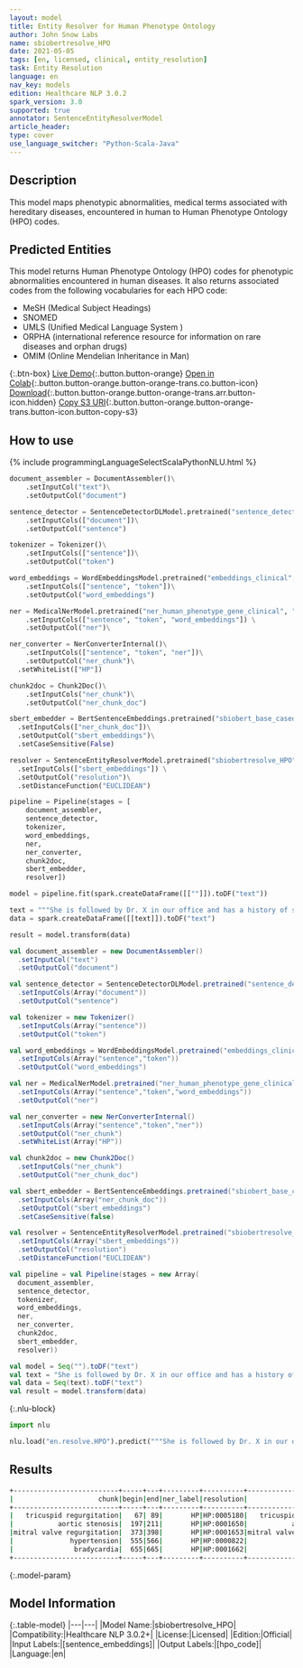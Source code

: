 ```yaml
---
layout: model
title: Entity Resolver for Human Phenotype Ontology
author: John Snow Labs
name: sbiobertresolve_HPO
date: 2021-05-05
tags: [en, licensed, clinical, entity_resolution]
task: Entity Resolution
language: en
nav_key: models
edition: Healthcare NLP 3.0.2
spark_version: 3.0
supported: true
annotator: SentenceEntityResolverModel
article_header:
type: cover
use_language_switcher: "Python-Scala-Java"
---
```


## Description

This model  maps phenotypic abnormalities, medical terms associated with hereditary diseases, encountered in human  to Human Phenotype Ontology (HPO) codes.

## Predicted Entities

This model returns Human Phenotype Ontology (HPO) codes for phenotypic abnormalities encountered in human diseases. It also returns associated codes from the following vocabularies for each HPO code: 

- MeSH (Medical Subject Headings)
- SNOMED
- UMLS (Unified Medical Language System ) 
- ORPHA (international reference resource for information on rare diseases and orphan drugs) 
- OMIM (Online Mendelian Inheritance in Man)

{:.btn-box}
[Live Demo](https://demo.johnsnowlabs.com/healthcare/ER_HPO/){:.button.button-orange}
[Open in Colab](https://github.com/JohnSnowLabs/spark-nlp-workshop/blob/master/tutorials/Certification_Trainings/Healthcare/3.Clinical_Entity_Resolvers.ipynb){:.button.button-orange.button-orange-trans.co.button-icon}
[Download](https://s3.amazonaws.com/auxdata.johnsnowlabs.com/clinical/models/sbiobertresolve_HPO_en_3.0.2_3.0_1620235451661.zip){:.button.button-orange.button-orange-trans.arr.button-icon.hidden}
[Copy S3 URI](s3://auxdata.johnsnowlabs.com/clinical/models/sbiobertresolve_HPO_en_3.0.2_3.0_1620235451661.zip){:.button.button-orange.button-orange-trans.button-icon.button-copy-s3}

## How to use

<div class="tabs-box" markdown="1">
{% include programmingLanguageSelectScalaPythonNLU.html %}

```python
document_assembler = DocumentAssembler()\
	.setInputCol("text")\
	.setOutputCol("document")

sentence_detector = SentenceDetectorDLModel.pretrained("sentence_detector_dl_healthcare", "en", "clinical/models") \
	.setInputCols(["document"])\
	.setOutputCol("sentence")

tokenizer = Tokenizer()\
	.setInputCols(["sentence"])\
	.setOutputCol("token")

word_embeddings = WordEmbeddingsModel.pretrained("embeddings_clinical", "en", "clinical/models")\
	.setInputCols(["sentence", "token"])\
	.setOutputCol("word_embeddings")

ner = MedicalNerModel.pretrained("ner_human_phenotype_gene_clinical", "en", "clinical/models") \
	.setInputCols(["sentence", "token", "word_embeddings"]) \
	.setOutputCol("ner")\

ner_converter = NerConverterInternal()\
	.setInputCols(["sentence", "token", "ner"])\
	.setOutputCol("ner_chunk")\
  .setWhiteList(["HP"])

chunk2doc = Chunk2Doc()\
	.setInputCols("ner_chunk")\
	.setOutputCol("ner_chunk_doc")

sbert_embedder = BertSentenceEmbeddings.pretrained("sbiobert_base_cased_mli",'en','clinical/models')\
  .setInputCols(["ner_chunk_doc"])\
  .setOutputCol("sbert_embeddings")\
  .setCaseSensitive(False)

resolver = SentenceEntityResolverModel.pretrained("sbiobertresolve_HPO", "en", "clinical/models") \
  .setInputCols(["sbert_embeddings"]) \
  .setOutputCol("resolution")\
  .setDistanceFunction("EUCLIDEAN")

pipeline = Pipeline(stages = [
    document_assembler,
    sentence_detector,
    tokenizer,
    word_embeddings,
    ner,
    ner_converter,
    chunk2doc,
    sbert_embedder,
    resolver])

model = pipeline.fit(spark.createDataFrame([[""]]).toDF("text"))

text = """She is followed by Dr. X in our office and has a history of severe tricuspid regurgitation. On 05/12/08, preserved left and right ventricular systolic function, aortic sclerosis with apparent mild aortic stenosis. She has previously had a Persantine Myoview nuclear rest-stress test scan completed at ABCD Medical Center in 07/06 that was negative. She has had significant mitral valve regurgitation in the past being moderate, but on the most recent echocardiogram on 05/12/08, that was not felt to be significant. She does have a history of significant hypertension in the past. She has had dizzy spells and denies clearly any true syncope. She has had bradycardia in the past from beta-blocker therapy."""
data = spark.createDataFrame([[text]]).toDF("text")

result = model.transform(data)
```
```scala
val document_assembler = new DocumentAssembler()
  .setInputCol("text") 
  .setOutputCol("document") 

val sentence_detector = SentenceDetectorDLModel.pretrained("sentence_detector_dl_healthcare","en","clinical/models")
  .setInputCols(Array("document")) 
  .setOutputCol("sentence") 

val tokenizer = new Tokenizer()
  .setInputCols(Array("sentence")) 
  .setOutputCol("token") 

val word_embeddings = WordEmbeddingsModel.pretrained("embeddings_clinical","en","clinical/models")
  .setInputCols(Array("sentence","token")) 
  .setOutputCol("word_embeddings") 

val ner = MedicalNerModel.pretrained("ner_human_phenotype_gene_clinical","en","clinical/models")
  .setInputCols(Array("sentence","token","word_embeddings")) 
  .setOutputCol("ner") 

val ner_converter = new NerConverterInternal()
  .setInputCols(Array("sentence","token","ner")) 
  .setOutputCol("ner_chunk") 
  .setWhiteList(Array("HP")) 

val chunk2doc = new Chunk2Doc()
  .setInputCols("ner_chunk") 
  .setOutputCol("ner_chunk_doc") 

val sbert_embedder = BertSentenceEmbeddings.pretrained("sbiobert_base_cased_mli","en","clinical/models")
  .setInputCols(Array("ner_chunk_doc")) 
  .setOutputCol("sbert_embeddings") 
  .setCaseSensitive(false) 

val resolver = SentenceEntityResolverModel.pretrained("sbiobertresolve_HPO","en","clinical/models")
  .setInputCols(Array("sbert_embeddings")) 
  .setOutputCol("resolution") 
  .setDistanceFunction("EUCLIDEAN") 

val pipeline = val Pipeline(stages = new Array(
  document_assembler, 
  sentence_detector, 
  tokenizer, 
  word_embeddings, 
  ner, 
  ner_converter, 
  chunk2doc, 
  sbert_embedder, 
  resolver)) 

val model = Seq("").toDF("text")
val text = "She is followed by Dr. X in our office and has a history of severe tricuspid regurgitation. On 05/12/08,preserved left and right ventricular systolic function,aortic sclerosis with apparent mild aortic stenosis. She has previously had a Persantine Myoview nuclear rest-stress test scan completed at ABCD Medical Center in 07/06 that was negative. She has had significant mitral valve regurgitation in the past being moderate,but on the most recent echocardiogram on 05/12/08,that was not felt to be significant. She does have a history of significant hypertension in the past. She has had dizzy spells and denies clearly any true syncope. She has had bradycardia in the past from beta-blocker therapy." 
val data = Seq(text).toDF("text") 
val result = model.transform(data)
```


{:.nlu-block}
```python
import nlu

nlu.load("en.resolve.HPO").predict("""She is followed by Dr. X in our office and has a history of severe tricuspid regurgitation. On 05/12/08, preserved left and right ventricular systolic function, aortic sclerosis with apparent mild aortic stenosis. She has previously had a Persantine Myoview nuclear rest-stress test scan completed at ABCD Medical Center in 07/06 that was negative. She has had significant mitral valve regurgitation in the past being moderate, but on the most recent echocardiogram on 05/12/08, that was not felt to be significant. She does have a history of significant hypertension in the past. She has had dizzy spells and denies clearly any true syncope. She has had bradycardia in the past from beta-blocker therapy.""")
```

</div>

## Results

```bash
+--------------------------+-----+---+---------+----------+--------------------------+------------------------------------------------------------+
|                     chunk|begin|end|ner_label|resolution|               description|                                                   all_codes|
+--------------------------+-----+---+---------+----------+--------------------------+------------------------------------------------------------+
|   tricuspid regurgitation|   67| 89|       HP|HP:0005180|   tricuspid regurgitation|MSH:D014262||SNOMED:111287006||UMLS:C0040961||ORPHA:22841...|
|           aortic stenosis|  197|211|       HP|HP:0001650|           aortic stenosis|MSH:D001024||SNOMED:60573004||UMLS:C0003507||ORPHA:536471...|
|mitral valve regurgitation|  373|398|       HP|HP:0001653|mitral valve regurgitation|MSH:D008944||SNOMED:48724000||UMLS:C0026266,C3551535||ORP...|
|              hypertension|  555|566|       HP|HP:0000822|              hypertension|MSH:D006973||SNOMED:24184005,38341003||UMLS:C0020538,C049...|
|               bradycardia|  655|665|       HP|HP:0001662|               bradycardia|MSH:D001919||SNOMED:48867003||UMLS:C0428977||ORPHA:330001...|
+--------------------------+-----+---+---------+----------+--------------------------+------------------------------------------------------------+
```

{:.model-param}
## Model Information

{:.table-model}
|---|---|
|Model Name:|sbiobertresolve_HPO|
|Compatibility:|Healthcare NLP 3.0.2+|
|License:|Licensed|
|Edition:|Official|
|Input Labels:|[sentence_embeddings]|
|Output Labels:|[hpo_code]|
|Language:|en|
